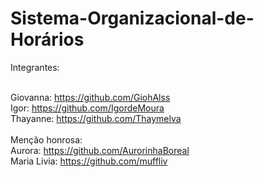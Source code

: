 # Sistema-Organizacional-de-Horários

Integrantes:

<br/>Giovanna: <https://github.com/GiohAlss>
<br/>Igor: <https://github.com/IgordeMoura>
<br/>Thayanne: <https://github.com/Thaymelva>
<br/>
<br/>Menção honrosa:
<br/>Aurora: <https://github.com/AurorinhaBoreal>
<br/>Maria Livia: <https://github.com/muffliv>
